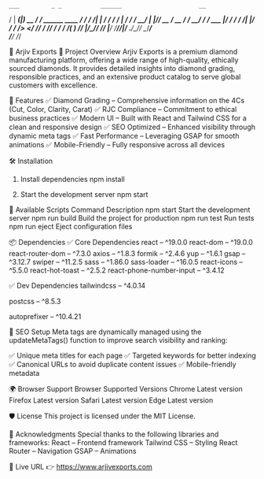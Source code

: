     ___         _ _           ______                      __      
   /   |  _____(_|_)   __    / ____/  ______  ____  _____/ /______
  / /| | / ___/ / / | / /   / __/ | |/_/ __ \/ __ \/ ___/ __/ ___/
 / ___ |/ /  / / /| |/ /   / /____>  </ /_/ / /_/ / /  / /_(__  ) 
/_/  |_/_/__/ /_/ |___/   /_____/_/|_/ .___/\____/_/   \__/____/  
         /___/                     /_/                           
		 

🌟 Arjiv Exports
🚀 Project Overview
Arjiv Exports is a premium diamond manufacturing platform, offering a wide range of high-quality, ethically sourced diamonds. It provides detailed insights into diamond grading, responsible practices, and an extensive product catalog to serve global customers with excellence.

🌟 Features
✅ Diamond Grading – Comprehensive information on the 4Cs (Cut, Color, Clarity, Carat)
✅ RJC Compliance – Commitment to ethical business practices
✅ Modern UI – Built with React and Tailwind CSS for a clean and responsive design
✅ SEO Optimized – Enhanced visibility through dynamic meta tags
✅ Fast Performance – Leveraging GSAP for smooth animations
✅ Mobile-Friendly – Fully responsive across all devices

🛠️ Installation

1. Install dependencies
npm install

2. Start the development server
npm start

🚦 Available Scripts
Command	Description
npm start	Start the development server
npm run build	Build the project for production
npm run test	Run tests
npm run eject	Eject configuration files

📦 Dependencies
✅ Core Dependencies
react – ^19.0.0
react-dom – ^19.0.0
react-router-dom – ^7.3.0
axios – ^1.8.3
formik – ^2.4.6
yup – ^1.6.1
gsap – ^3.12.7
swiper – ^11.2.5
sass – ^1.86.0
sass-loader – ^16.0.5
react-icons – ^5.5.0
react-hot-toast – ^2.5.2
react-phone-number-input – ^3.4.12

✅ Dev Dependencies
tailwindcss – ^4.0.14

postcss – ^8.5.3

autoprefixer – ^10.4.21

🎯 SEO Setup
Meta tags are dynamically managed using the updateMetaTags() function to improve search visibility and ranking:

✅ Unique meta titles for each page
✅ Targeted keywords for better indexing
✅ Canonical URLs to avoid duplicate content issues
✅ Mobile-friendly metadata

🌍 Browser Support
Browser	Supported Versions
Chrome	Latest version
Firefox	Latest version
Safari	Latest version
Edge	Latest version

🛡️ License
This project is licensed under the MIT License.

🌟 Acknowledgments
Special thanks to the following libraries and frameworks:
React – Frontend framework
Tailwind CSS – Styling
React Router – Navigation
GSAP – Animations

🔗 Live URL
👉 https://www.arjivexports.com